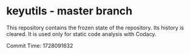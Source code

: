 # keyutils - master branch

This repository contains the frozen state of the repository.
Its history is cleared. It is used only for static code
analysis with Codacy.

Commit Time: 1728091632